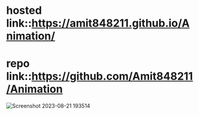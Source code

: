 # hosted link::https://amit848211.github.io/Animation/
# repo link::https://github.com/Amit848211/Animation
![Screenshot 2023-08-21 193514](https://github.com/Amit848211/Animation/assets/111532901/dc02a2dc-a779-4929-b4f4-4c7866fbcacf)
